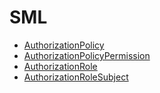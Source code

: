 # SML

 - [AuthorizationPolicy](/AuthorizationPolicy.md)
 - [AuthorizationPolicyPermission](/AuthorizationPolicyPermission.md)
 - [AuthorizationRole](/AuthorizationRole.md)
 - [AuthorizationRoleSubject](/AuthorizationRoleSubject.md)
